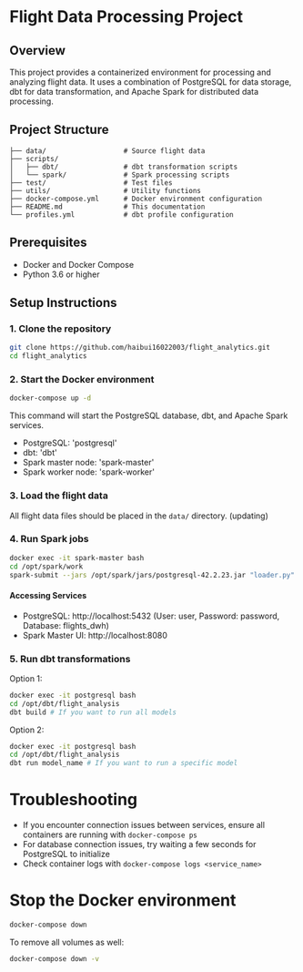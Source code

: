 # Flight Data Processing Project

## Overview

This project provides a containerized environment for processing and analyzing flight data.
It uses a combination of PostgreSQL for data storage, dbt for data transformation, and Apache Spark for distributed data processing.

## Project Structure

```
├── data/                   # Source flight data
├── scripts/
│   ├── dbt/                # dbt transformation scripts
│   └── spark/              # Spark processing scripts
├── test/                   # Test files
├── utils/                  # Utility functions
├── docker-compose.yml      # Docker environment configuration
├── README.md               # This documentation
└── profiles.yml            # dbt profile configuration
```

## Prerequisites

- Docker and Docker Compose
- Python 3.6 or higher

## Setup Instructions

### 1. Clone the repository

```bash
git clone https://github.com/haibui16022003/flight_analytics.git
cd flight_analytics
```

### 2. Start the Docker environment

```bash
docker-compose up -d
```

This command will start the PostgreSQL database, dbt, and Apache Spark services.

- PostgreSQL: 'postgresql'
- dbt: 'dbt'
- Spark master node: 'spark-master'
- Spark worker node: 'spark-worker'

### 3. Load the flight data

All flight data files should be placed in the `data/` directory.
(updating)

### 4. Run Spark jobs

```bash
docker exec -it spark-master bash
cd /opt/spark/work
spark-submit --jars /opt/spark/jars/postgresql-42.2.23.jar "loader.py"
```

#### Accessing Services

- PostgreSQL: http://localhost:5432 (User: user, Password: password, Database: flights_dwh)
- Spark Master UI: http://localhost:8080

### 5. Run dbt transformations
Option 1: 
```bash
docker exec -it postgresql bash
cd /opt/dbt/flight_analysis
dbt build # If you want to run all models
```
Option 2:
```bash
docker exec -it postgresql bash
cd /opt/dbt/flight_analysis
dbt run model_name # If you want to run a specific model
```

# Troubleshooting

- If you encounter connection issues between services, ensure all containers are running with `docker-compose ps`
- For database connection issues, try waiting a few seconds for PostgreSQL to initialize
- Check container logs with `docker-compose logs <service_name>`

# Stop the Docker environment

```bash
docker-compose down
```

To remove all volumes as well:

```bash
docker-compose down -v
```
